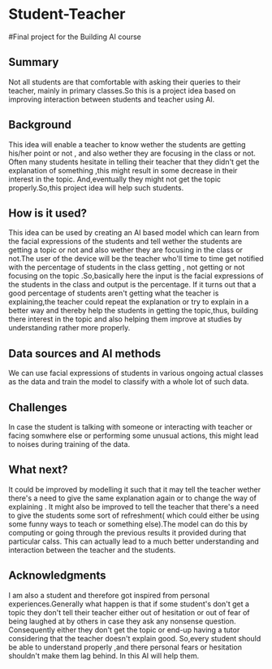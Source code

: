# Student-Teacher
#Final project for the Building AI course
## Summary
Not all students are that comfortable with asking their queries to their teacher, mainly in primary classes.So this is a project idea based on improving interaction between students and teacher using AI.
## Background
This idea will enable a teacher to know wether the students are getting his/her point or not , and also wether they are focusing in the class or not. Often many students hesitate in telling their teacher that they didn't get the explanation of something ,this might result in some decrease in their interest in the topic.   And,eventually they might not get the topic properly.So,this project idea will help such students.

## How is it used?
This idea can be used by creating an AI based model which can learn from the facial expressions of the students and tell wether the students are getting a topic or not and also wether they are focusing in the class or not.The user of the device will be the teacher who'll time to time get notified with the percentage of students in the class getting , not getting or not focusing on the topic .So,basically here the input is the facial expressions of the students in the class and output is the percentage. If it turns out that a good percentage of students aren't getting what the teacher is explaining,the teacher could repeat the explanation or try to explain in a better way and thereby help the students in getting the topic,thus, building there interest in the topic and also helping them improve at studies by understanding rather more properly.

## Data sources and AI methods
We can use facial expressions of students in various ongoing actual classes as the data and train the model to classify with a whole lot of such data.

## Challenges
In case the student is talking with someone or interacting with teacher or facing somwhere else or performing some unusual actions, this might lead to noises during training of the data. 

## What next?

It could be improved by modelling it such that it may tell the teacher wether there's a need to give the same explanation again or to change the way of explaining . It might also be improved to tell the teacher that there's a need to give the students some sort of refreshment( which  could either be using some funny ways to teach or something else).The model can do this by computing or going through the previous results it provided during that particular calss.
This can actually lead to a much better understanding and interaction between the teacher and the students.


## Acknowledgments
I am also a student and therefore got inspired from personal experiences.Generally what happen is that if some student's don't get a topic they don't tell their teacher either out of hesitation or out of fear of being laughed at by others in case they ask any nonsense question. Consequently either they don't get the topic or end-up having a tutor considering that the teacher doesn't explain good.
So,every student should be able to understand properly ,and there personal fears or hesitation shouldn't make them lag behind.
In this AI will help them.
